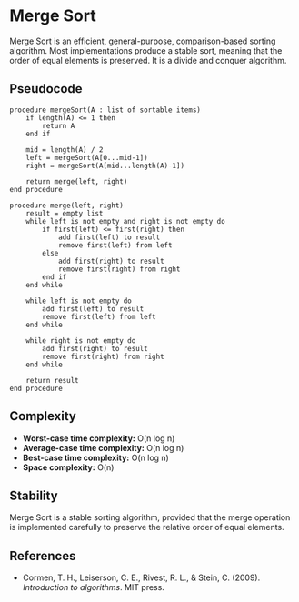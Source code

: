 # Merge Sort

Merge Sort is an efficient, general-purpose, comparison-based sorting algorithm. Most implementations produce a stable sort, meaning that the order of equal elements is preserved. It is a divide and conquer algorithm.

## Pseudocode

```
procedure mergeSort(A : list of sortable items)
    if length(A) <= 1 then
        return A
    end if

    mid = length(A) / 2
    left = mergeSort(A[0...mid-1])
    right = mergeSort(A[mid...length(A)-1])

    return merge(left, right)
end procedure

procedure merge(left, right)
    result = empty list
    while left is not empty and right is not empty do
        if first(left) <= first(right) then
            add first(left) to result
            remove first(left) from left
        else
            add first(right) to result
            remove first(right) from right
        end if
    end while

    while left is not empty do
        add first(left) to result
        remove first(left) from left
    end while

    while right is not empty do
        add first(right) to result
        remove first(right) from right
    end while

    return result
end procedure
```

## Complexity

- **Worst-case time complexity:** O(n log n)
- **Average-case time complexity:** O(n log n)
- **Best-case time complexity:** O(n log n)
- **Space complexity:** O(n)

## Stability

Merge Sort is a stable sorting algorithm, provided that the merge operation is implemented carefully to preserve the relative order of equal elements.

## References

- Cormen, T. H., Leiserson, C. E., Rivest, R. L., & Stein, C. (2009). *Introduction to algorithms*. MIT press.
